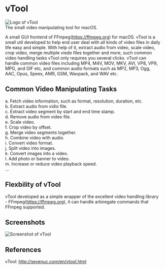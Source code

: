 # vTool
![Logo of vTool](http://www.sevenuc.com/images/vtool/logo.png)<br>
The small video manipulating tool for macOS.


A small GUI frontend of FFmpeg(https://ffmpeg.org) for macOS. vTool is a small util developed to help end user deal with all kinds of video files in daily life easy and simple. With help of it, extract audio from video, scale video, crop video, merge multiple viedo files together and more, such common video handling tasks vTool only requires you several clicks. vTool can handle common video files including MP4, M4V, MOV, MKV, AVI, VP8, VP9, MPG, and GIF etc, and common audio formats such as MP2, MP3, Ogg, AAC, Opus, Speex, AMR, GSM, Wavpack, and WAV etc.



Common Video Manipulating Tasks
-------------
a. Fetch video information, such as format, resolution, duration, etc.<br>
b. Extract audio from vidio file.<br>
c. Extract video segment by start and end time stamp.<br>
d. Remove audio from video file.<br>
e. Scale video.<br>
f. Crop video by offset.<br>
g. Merge video segments together.<br>
h. Combine video with audio.<br>
i. Convert video format.<br>
j. Split video into images.<br>
k. Convert images into a video.<br>
l. Add photo or banner to video.<br>
m. Increase or reduce video playback speed.<br>
...<br>


Flexbility of vTool
-------------
vTool developed as a simple wrapper of the excellent video handling library - FFmpeg(https://ffmpeg.org), it can handle arbiregate commands that FFmpeg supported.<br>


Screenshots
-------------
![Screenshot of vTool](http://www.sevenuc.com/images/vtool/1.png) <br>


References
-------------
vTool: http://sevenuc.com/en/vtool.html<br>

